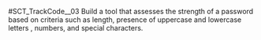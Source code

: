 #SCT_TrackCode__03
Build a tool that assesses the strength of a password 
based on criteria such as length, presence of uppercase and lowercase letters , numbers, and special characters.
